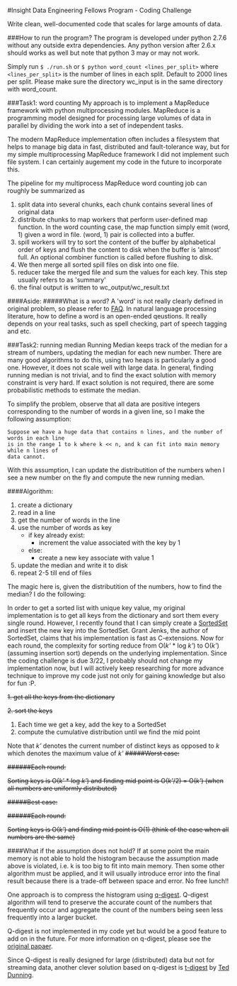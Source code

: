 #Insight Data Engineering Fellows Program - Coding Challenge

Write clean, well-documented code that scales for large amounts of data.

###How to run the program?
The program is developed under python 2.7.6 without any outside extra dependencies. Any python version after 2.6.x should works as well but note that python 3 may or may not work.

Simply run `$ ./run.sh` or `$ python word_count <lines_per_split>`
where `<lines_per_split>` is the number of lines in each split. Default to 2000 lines per split.
Please make sure the directory wc_input is in the same directory with word_count.

###Task1: word counting
My approach is to implement a MapReduce framework with python multiprocessing modules.
MapReduce is a programming model designed for processing large volumes of data in parallel by dividing the work into a set of independent tasks.

The modern MapReduce implementation often includes a filesystem that helps to manage big data in fast, distributed and fault-tolerance way, but for my simple multiprocessing MapReduce framework I did not implement such file system. I can certainly augement my code in the future to incorporate this.

The pipeline for my multiprocess MapReduce word counting job can roughly be summarized as

1. split data into several chunks, each chunk contains several lines of original data
2. distribute chunks to map workers that perform user-defined map function. In the word counting case, the map function simply emit (word, 1) given a word in file. (word, 1) pair is collected into a buffer.
3. spill workers will try to sort the content of the buffer by alphabetical order of keys and flush the content to disk when the buffer is 'almost' full. An optional combiner function is called before flushing to disk.
4. We then merge all sorted spill files on disk into one file.
5. reducer take the merged file and sum the values for each key. This step usually refers to as 'summary'
6. the final output is written to wc_output/wc_result.txt

####Aside:
#####What is a word?
A 'word' is not really clearly defined in original problem, so please refer to [FAQ](https://github.com/InsightDataScience/cc-example#faq). In natural language processing literature, how to define a word is an open-ended qeustions. It really depends on your real tasks, such as spell checking, part of speech tagging and etc.

###Task2: running median
Running Median keeps track of the median for a stream of numbers, updating the median for each new number.
There are many good algorithms to do this, using two heaps is particularly a good one. However, it does not scale well with large data. In general, finding running median is not trivial, and to find the exact solution with memory constraint is very hard. If exact solution is not required, there are some probabilistic methods to estimate the median.

To simplify the problem, observe that all data are positive integers corresponding to the number of words in a given line, so I make the following assumption:
```
Suppose we have a huge data that contains n lines, and the number of words in each line
is in the range 1 to k where k << n, and k can fit into main memory while n lines of
data cannot.
```
With this assumption, I can update the distributition of the numbers when I see a new number on the fly and compute the new running median.

####Algorithm:
1. create a dictionary
2. read in a line
3. get the number of words in the line
4. use the number of words as key
   - if key already exist:
      - increment the value associated with the key by 1
   - else:
      - create a new key associate with value 1
5. update the median and write it to disk
6. repeat 2-5 till end of files

The magic here is, given the distributition of the numbers, how to find the median?
I do the following:

In order to get a sorted list with unique key value, my original implementation is to get all keys from the dictionary and sort them every single round. However, I recently found that I can simply create a [SortedSet](http://grantjenks.com/docs/sortedcontainers/sortedset.html) and insert the new key into the SortedSet. Grant Jenks, the author of SortedSet, claims that his implementation is fast as C-extensions. Now for each round, the complexity for sorting reduce from O(*k'* * log *k'*) to O(*k'*) (assuming insertion sort) depends on the underlying implementation. Since the coding challenge is due 3/22, I probably should not change my implementation now, but I will actively keep researching for more advance technique to improve my code just not only for gaining knowledge but also for fun :P.

~~1. get all the keys from the dictionary~~

~~2. sort the keys~~

1. Each time we get a key, add the key to a SortedSet
2. compute the cumulative distribution until we find the mid point

Note that *k'* denotes the current number of distinct keys as opposed to *k* which denotes the maximum value of *k'*
~~#####Worst case:~~

~~######Each round:~~

~~Sorting keys is O(*k'* * log *k'*) and finding mid point is O(*k'*/2) = O(*k'*) (when all numbers are uniformly distributed)~~

~~#####Best case:~~

~~######Each round:~~

~~Sorting keys is O(*k'*) and finding mid point is O(1) (think of the case when all numbers are the same)~~

####What if the assumption does not hold?
If at some point the main memory is not able to hold the histogram because the assumption made above is violated, i.e. k is too big to fit into main memory. Then some other algorithm must be applied, and it will usually introduce error into the final result because there is a trade-off between space and error. No free lunch!! 

One approach is to compress the histogram using [q-digest](http://www.cs.virginia.edu/~son/cs851/papers/ucsb.sensys04.pdf). Q-digest algorithm will tend to preserve the accurate count of the numbers that frequently occur and aggregate the count of the numbers being seen less frequently into a larger bucket.

Q-digest is not implemented in my code yet but would be a good feature to add on in the future. For more information on q-digest, please see the [original papaer](http://www.cs.virginia.edu/~son/cs851/papers/ucsb.sensys04.pdf).

Since Q-digest is really designed for large (distributed) data but not for streaming data, another clever solution based on q-digest is [t-digest](https://github.com/tdunning/t-digest/blob/master/docs/t-digest-paper/histo.pdf) by [Ted Dunning](https://www.mapr.com/blog/author/ted-dunning).

